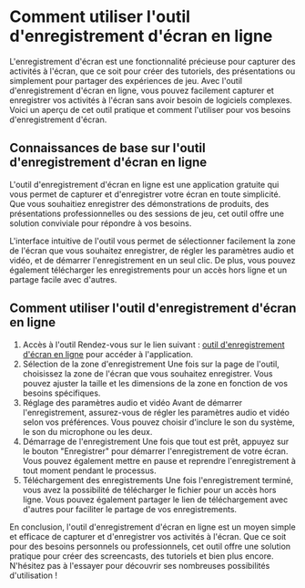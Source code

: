 Comment utiliser l'outil d'enregistrement d'écran en ligne
==========================================================

L'enregistrement d'écran est une fonctionnalité précieuse pour capturer des activités à l'écran, que ce soit pour créer des tutoriels, des présentations ou simplement pour partager des expériences de jeu. Avec l'outil d'enregistrement d'écran en ligne, vous pouvez facilement capturer et enregistrer vos activités à l'écran sans avoir besoin de logiciels complexes. Voici un aperçu de cet outil pratique et comment l'utiliser pour vos besoins d'enregistrement d'écran.

Connaissances de base sur l'outil d'enregistrement d'écran en ligne
-------------------------------------------------------------------

L'outil d'enregistrement d'écran en ligne est une application gratuite qui vous permet de capturer et d'enregistrer votre écran en toute simplicité. Que vous souhaitiez enregistrer des démonstrations de produits, des présentations professionnelles ou des sessions de jeu, cet outil offre une solution conviviale pour répondre à vos besoins.

L'interface intuitive de l'outil vous permet de sélectionner facilement la zone de l'écran que vous souhaitez enregistrer, de régler les paramètres audio et vidéo, et de démarrer l'enregistrement en un seul clic. De plus, vous pouvez également télécharger les enregistrements pour un accès hors ligne et un partage facile avec d'autres.

Comment utiliser l'outil d'enregistrement d'écran en ligne
----------------------------------------------------------

1. Accès à l'outil Rendez-vous sur le lien suivant : [outil d'enregistrement d'écran en ligne](https://www.onlinecalculatorsfree.com/fr/tools/screen-recorder.html) pour accéder à l'application.
2. Sélection de la zone d'enregistrement Une fois sur la page de l'outil, choisissez la zone de l'écran que vous souhaitez enregistrer. Vous pouvez ajuster la taille et les dimensions de la zone en fonction de vos besoins spécifiques.
3. Réglage des paramètres audio et vidéo Avant de démarrer l'enregistrement, assurez-vous de régler les paramètres audio et vidéo selon vos préférences. Vous pouvez choisir d'inclure le son du système, le son du microphone ou les deux.
4. Démarrage de l'enregistrement Une fois que tout est prêt, appuyez sur le bouton "Enregistrer" pour démarrer l'enregistrement de votre écran. Vous pouvez également mettre en pause et reprendre l'enregistrement à tout moment pendant le processus.
5. Téléchargement des enregistrements Une fois l'enregistrement terminé, vous avez la possibilité de télécharger le fichier pour un accès hors ligne. Vous pouvez également partager le lien de téléchargement avec d'autres pour faciliter le partage de vos enregistrements.

En conclusion, l'outil d'enregistrement d'écran en ligne est un moyen simple et efficace de capturer et d'enregistrer vos activités à l'écran. Que ce soit pour des besoins personnels ou professionnels, cet outil offre une solution pratique pour créer des screencasts, des tutoriels et bien plus encore. N'hésitez pas à l'essayer pour découvrir ses nombreuses possibilités d'utilisation !